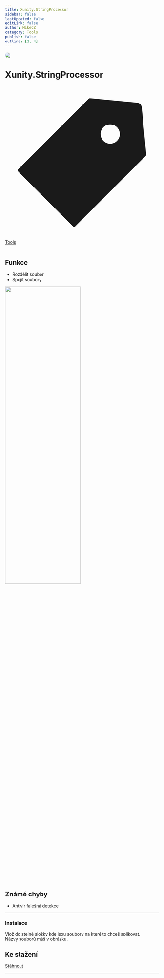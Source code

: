 ```yaml
---
title: Xunity.StringProcessor
sidebar: false
lastUpdated: false
editLink: false
author: MikeCZ
category: Tools
publish: false
outline: [2, 4]
---
```

<div style="border-radius: 16px; overflow: hidden; margin-bottom: 16px;">
  <img src="https://as2.ftcdn.net/v2/jpg/03/67/89/85/1000_F_367898595_6pz7ALMD0fSZZGlF2sEvblrxV03Hue7r.jpg">
</div>

# Xunity.StringProcessor
<span class="page-tag-info" aria-label="Tag🏷" data-balloon-pos="up">
<svg xmlns="http://www.w3.org/2000/svg" class="icon tag-icon" viewBox="0 0 1024 1024" fill="currentColor" aria-label="tag icon" name="tag"><path d="M939.902 458.563L910.17 144.567c-1.507-16.272-14.465-29.13-30.737-30.737L565.438 84.098h-.402c-3.215 0-5.726 1.005-7.634 2.913l-470.39 470.39a10.004 10.004 0 000 14.164l365.423 365.424c1.909 1.908 4.42 2.913 7.132 2.913s5.223-1.005 7.132-2.913l470.39-470.39c2.01-2.11 3.014-5.023 2.813-8.036zm-240.067-72.121c-35.458 0-64.286-28.828-64.286-64.286s28.828-64.285 64.286-64.285 64.286 28.828 64.286 64.285-28.829 64.286-64.286 64.286z"></path></svg>
<div style="max-width: 600px" class="tag-custom page-tag-item">
<a href="" class="blue">
<el-tag type="warning" effect="light">Tools</el-tag>
</a></div></span> 
<br>

<!-- lorem impum lorem impum lorem impum lorem impum -->

## Funkce
- Rozdělit soubor
- Spojit soubory

<img src="../public/Diagram bez názvu.drawio.svg"  width="70%" height="50%"> <br />

## Známé chyby
- Antivir falešná detekce

<hr>

### Instalace
Vlož do stejné složky kde jsou soubory na které to chceš aplikovat. <br>
Názvy souborů máš v obrázku.

## Ke stažení
<a href="https://www.dropbox.com/scl/fi/q651afrnmbu3fmlpw3m7q/Xunity.StringProcessor.exe?rlkey=hlc4kg5yhxpnr7gngnb3evhui&st=pco5w6yz&dl=1" target="_self">Stáhnout</a> <br>

<hr>
